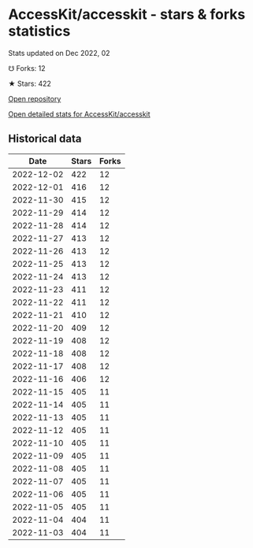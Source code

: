 # AccessKit/accesskit - stars & forks statistics

Stats updated on Dec 2022, 02

☋ Forks: 12

★ Stars: 422

[Open repository](https://github.com/AccessKit/accesskit)

[Open detailed stats for AccessKit/accesskit](https://reviewgithub.com/rep/AccessKit/accesskit)

## Historical data
| Date | Stars | Forks |
|------|-------|-------|
| 2022-12-02 | 422 | 12 | 
| 2022-12-01 | 416 | 12 | 
| 2022-11-30 | 415 | 12 | 
| 2022-11-29 | 414 | 12 | 
| 2022-11-28 | 414 | 12 | 
| 2022-11-27 | 413 | 12 | 
| 2022-11-26 | 413 | 12 | 
| 2022-11-25 | 413 | 12 | 
| 2022-11-24 | 413 | 12 | 
| 2022-11-23 | 411 | 12 | 
| 2022-11-22 | 411 | 12 | 
| 2022-11-21 | 410 | 12 | 
| 2022-11-20 | 409 | 12 | 
| 2022-11-19 | 408 | 12 | 
| 2022-11-18 | 408 | 12 | 
| 2022-11-17 | 408 | 12 | 
| 2022-11-16 | 406 | 12 | 
| 2022-11-15 | 405 | 11 | 
| 2022-11-14 | 405 | 11 | 
| 2022-11-13 | 405 | 11 | 
| 2022-11-12 | 405 | 11 | 
| 2022-11-10 | 405 | 11 | 
| 2022-11-09 | 405 | 11 | 
| 2022-11-08 | 405 | 11 | 
| 2022-11-07 | 405 | 11 | 
| 2022-11-06 | 405 | 11 | 
| 2022-11-05 | 405 | 11 | 
| 2022-11-04 | 404 | 11 | 
| 2022-11-03 | 404 | 11 | 

